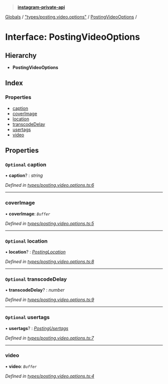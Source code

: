 > **[instagram-private-api](../README.md)**

[Globals](../README.md) / ["types/posting.video.options"](../modules/_types_posting_video_options_.md) / [PostingVideoOptions](_types_posting_video_options_.postingvideooptions.md) /

# Interface: PostingVideoOptions

## Hierarchy

* **PostingVideoOptions**

## Index

### Properties

* [caption](_types_posting_video_options_.postingvideooptions.md#optional-caption)
* [coverImage](_types_posting_video_options_.postingvideooptions.md#coverimage)
* [location](_types_posting_video_options_.postingvideooptions.md#optional-location)
* [transcodeDelay](_types_posting_video_options_.postingvideooptions.md#optional-transcodedelay)
* [usertags](_types_posting_video_options_.postingvideooptions.md#optional-usertags)
* [video](_types_posting_video_options_.postingvideooptions.md#video)

## Properties

### `Optional` caption

• **caption**? : *string*

*Defined in [types/posting.video.options.ts:6](https://github.com/dilame/instagram-private-api/blob/3e16058/src/types/posting.video.options.ts#L6)*

___

###  coverImage

• **coverImage**: *`Buffer`*

*Defined in [types/posting.video.options.ts:5](https://github.com/dilame/instagram-private-api/blob/3e16058/src/types/posting.video.options.ts#L5)*

___

### `Optional` location

• **location**? : *[PostingLocation](_types_posting_options_.postinglocation.md)*

*Defined in [types/posting.video.options.ts:8](https://github.com/dilame/instagram-private-api/blob/3e16058/src/types/posting.video.options.ts#L8)*

___

### `Optional` transcodeDelay

• **transcodeDelay**? : *number*

*Defined in [types/posting.video.options.ts:9](https://github.com/dilame/instagram-private-api/blob/3e16058/src/types/posting.video.options.ts#L9)*

___

### `Optional` usertags

• **usertags**? : *[PostingUsertags](_types_posting_options_.postingusertags.md)*

*Defined in [types/posting.video.options.ts:7](https://github.com/dilame/instagram-private-api/blob/3e16058/src/types/posting.video.options.ts#L7)*

___

###  video

• **video**: *`Buffer`*

*Defined in [types/posting.video.options.ts:4](https://github.com/dilame/instagram-private-api/blob/3e16058/src/types/posting.video.options.ts#L4)*